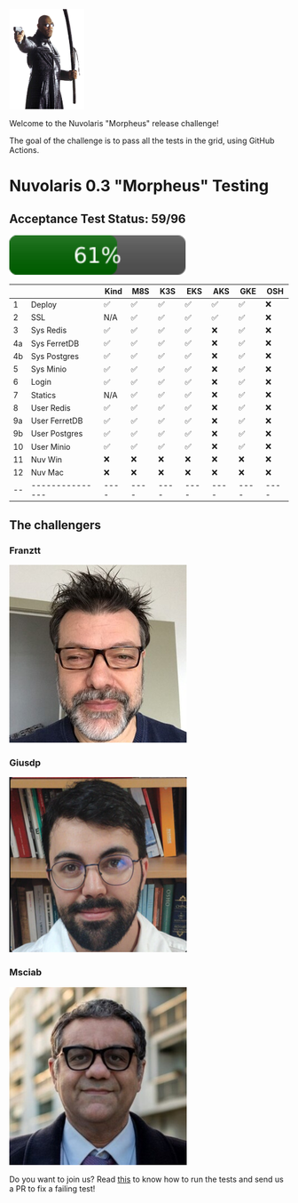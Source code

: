 <img height="180" src="img/morpheus.png">

Welcome to the Nuvolaris "Morpheus" release challenge! 

The goal of the challenge is to pass all the tests in the grid, using GitHub Actions.

# Nuvolaris 0.3 "Morpheus" Testing

## Acceptance Test Status: 59/96
<img src="img/progress.svg" width="63%">

|  |               |Kind|M8S |K3S |EKS |AKS |GKE |OSH |
|--|---------------|----|----|----|----|----|----|----|
|1 |Deploy         | ✅ | ✅ | ✅ | ✅ | ✅ | ✅ | ❌ | 
|2 |SSL            | N/A| ✅ | ✅ | ✅ | ✅ | ✅ | ❌ |
|3 |Sys Redis      | ✅ | ✅ | ✅ | ✅ | ❌ | ✅ | ❌ |
|4a|Sys FerretDB   | ✅ | ✅ | ✅ | ✅ | ❌ | ✅ | ❌ | 
|4b|Sys Postgres   | ✅ | ✅ | ✅ | ✅ | ❌ | ✅ | ❌ | 
|5 |Sys Minio      | ✅ | ✅ | ✅ | ✅ | ❌ | ✅ | ❌ | 
|6 |Login          | ✅ | ✅ | ✅ | ✅ | ❌ | ✅ | ❌ | 
|7 |Statics        | N/A| ✅ | ✅ | ✅ | ❌ | ✅ | ❌ | 
|8 |User Redis     | ✅ | ✅ | ✅ | ✅ | ❌ | ✅ | ❌ | 
|9a|User FerretDB  | ✅ | ✅ | ✅ | ✅ | ❌ | ✅ | ❌ |
|9b|User Postgres  | ✅ | ✅ | ✅ | ✅ | ❌ | ✅ | ❌ | 
|10|User Minio     | ✅ | ✅ | ✅ | ✅ | ❌ | ✅ | ❌ | 
|11|Nuv Win        | ❌ | ❌ | ❌ | ❌ | ❌ | ❌ | ❌ |
|12|Nuv Mac        | ❌ | ❌ | ❌ | ❌ | ❌ | ❌ | ❌ |  
|--|---------------|----|----|----|----|----|----|----|



## The challengers

### Franztt

![](img/franztt.jpeg)

### Giusdp

![](img/giusdp.png)

### Msciab
![](img/msciab.jpg)


Do you want to join us? Read [this](DEVEL.md) to know how to run the tests and send us a PR to fix a failing test!

